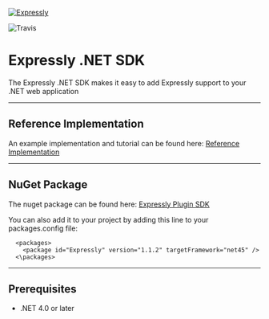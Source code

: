 [![Expressly](https://buyexpressly.com/assets/img/expressly-logo-sm-gray.png)](https://buyexpressly.com)

![Travis](https://travis-ci.org/expressly/expressly-plugin-sdk-dotnet-core.svg?branch=master)

# Expressly .NET SDK
The Expressly .NET SDK makes it easy to add Expressly support to your .NET web application

* * *

## Reference Implementation

An example implementation and tutorial can be found here: [Reference Implementation](https://github.com/expressly/expressly-plugin-dotnet-reference-implementation)


* * *
## NuGet Package

The nuget package can be found here: [Expressly Plugin SDK](https://www.nuget.org/packages/Expressly/)

You can also add it to your project by adding this line to your packages.config file:

```
  <packages>
    <package id="Expressly" version="1.1.2" targetFramework="net45" />
  <\packages>
```
* * *

## Prerequisites

- .NET 4.0 or later
